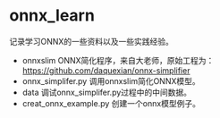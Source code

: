 # onnx_learn

记录学习ONNX的一些资料以及一些实践经验。

- onnxslim ONNX简化程序，来自大老师，原始工程为：https://github.com/daquexian/onnx-simplifier
- onnx_simplifer.py  调用onnxslim简化ONNX模型。
- data 调试onnx_simplifer.py过程中的中间数据。
- creat_onnx_example.py 创建一个onnx模型例子。